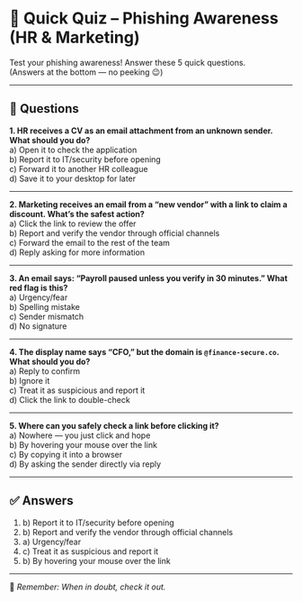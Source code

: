 # 📝 Quick Quiz – Phishing Awareness (HR & Marketing)

Test your phishing awareness! Answer these 5 quick questions.  
(Answers at the bottom — no peeking 😉)

---

## 🔹 Questions

**1. HR receives a CV as an email attachment from an unknown sender. What should you do?**  
a) Open it to check the application  
b) Report it to IT/security before opening  
c) Forward it to another HR colleague  
d) Save it to your desktop for later  

---

**2. Marketing receives an email from a “new vendor” with a link to claim a discount. What’s the safest action?**  
a) Click the link to review the offer  
b) Report and verify the vendor through official channels  
c) Forward the email to the rest of the team  
d) Reply asking for more information  

---

**3. An email says: “Payroll paused unless you verify in 30 minutes.” What red flag is this?**  
a) Urgency/fear  
b) Spelling mistake  
c) Sender mismatch  
d) No signature  

---

**4. The display name says “CFO,” but the domain is `@finance-secure.co`. What should you do?**  
a) Reply to confirm  
b) Ignore it  
c) Treat it as suspicious and report it  
d) Click the link to double-check  

---

**5. Where can you safely check a link before clicking it?**  
a) Nowhere — you just click and hope  
b) By hovering your mouse over the link  
c) By copying it into a browser  
d) By asking the sender directly via reply  

---

## ✅ Answers
1. b) Report it to IT/security before opening  
2. b) Report and verify the vendor through official channels  
3. a) Urgency/fear  
4. c) Treat it as suspicious and report it  
5. b) By hovering your mouse over the link  

---

📌 *Remember: When in doubt, check it out.*
